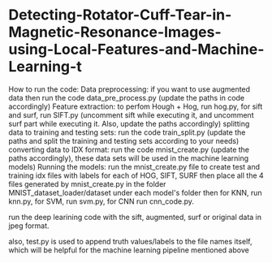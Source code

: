 # Detecting-Rotator-Cuff-Tear-in-Magnetic-Resonance-Images-using-Local-Features-and-Machine-Learning-t

How to run the code:
Data preprocessing: if you want to use augmented data then run the code data_pre_process.py (update the paths in code accordingly)
Feature extraction: to perfom Hough + Hog, run hog.py, for sift and surf, run SIFT.py (uncomment sift while executing it, and uncomment surf part while executing it. Also, update the paths accordingly)
splitting data to training and testing sets: run the code train_split.py (update the paths and split the training and testing sets according to your needs)
converting data to IDX format: run the code mnist_create.py (update the paths accordingly), these data sets will be used in the machine learning models)
Running the models: run the mnist_create.py file to create test and training idx files with labels for each of HOG, SIFT, SURF
then place all the 4 files generated by mnist_create.py in the folder MNIST_dataset_loader/dataset under each model's folder
then for KNN, run knn.py, for SVM, run svm.py, for CNN run cnn_code.py.

run the deep learining code with the sift, augmented, surf or original data in jpeg format.

also, test.py is used to append truth values/labels to the file names itself, which will be helpful for the machine learning pipeline mentioned above
